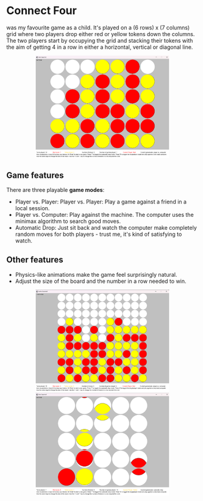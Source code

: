 # Connect Four
was my favourite game as a child. It's played on a (6 rows) x (7 columns) grid where two players drop either red or yellow tokens down the columns. The two players start by occupying the grid and stacking their tokens with the aim of getting 4 in a row in either a horizontal, vertical or diagonal line.
<p align="center">
  <img src="./screenshot-1.png" width="350">
</p>

## Game features
There are three playable **game modes**:
- Player vs. Player: Player vs. Player: Play a game against a friend in a local session.
- Player vs. Computer: Play against the machine. The computer uses the minimax algorithm to search good moves.
- Automatic Drop: Just sit back and watch the computer make completely random moves for both players - trust me, it's kind of satisfying to watch.

## Other features
- Physics-like animations make the game feel surprisingly natural.
- Adjust the size of the board and the number in a row needed to win.
<p align="center">
  <img src="./screenshot-2.png" width="350"> <img src="./screenshot-3.png" width="350">
</p>
